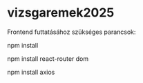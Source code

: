 # vizsgaremek2025

Frontend futtatásához szükséges parancsok:

npm install

npm install react-router dom

npm install axios
